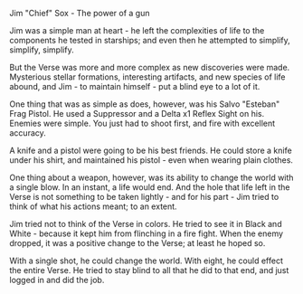 Jim "Chief" Sox -
The power of a gun

Jim was a simple man at heart - he left the complexities of life to the components he tested in starships; and even then he attempted to simplify, simplify, simplify.

But the Verse was more and more complex as new discoveries were made. Mysterious stellar formations, interesting artifacts, and new species of life abound, and Jim - to maintain himself - put a blind eye to a lot of it.

One thing that was as simple as does, however, was his Salvo "Esteban" Frag Pistol.  He used a Suppressor and a Delta x1 Reflex Sight on his. Enemies were simple. You just had to shoot first, and fire with excellent accuracy. 

A knife and a pistol were going to be his best friends.  He could store a knife under his shirt, and maintained his pistol - even when wearing plain clothes.

One thing about a weapon, however, was its ability to change the world with a single blow.  In an instant, a life would end. And the hole that life left in the Verse is not something to be taken lightly - and for his part - Jim tried to think of what his actions meant; to an extent.

Jim tried not to think of the Verse in colors.  He tried to see it in Black and White - because it kept him from flinching in a fire fight.  When the enemy dropped, it was a positive change to the Verse; at least he hoped so.

With a single shot, he could change the world. With eight, he could effect the entire Verse.  He tried to stay blind to all that he did to that end, and just logged in and did the job.